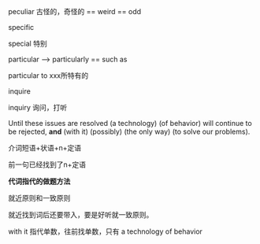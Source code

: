 peculiar   古怪的，奇怪的 == weird == odd

specific

special   特别

particular --> particularly == such as

particular to xxx所特有的



inquire

inquiry 询问，打听





Until these issues are resolved (a technology) (of behavior) will continue to be rejected, **and** (with it) (possibly) (the only way) (to solve our problems).

介词短语+状语+n+定语

前一句已经找到了n+定语

**代词指代的做题方法**

就近原则和一致原则

就近找到词后还要带入，要是好听就一致原则。

with it 指代单数，往前找单数，只有 a technology of behavior